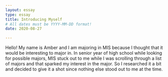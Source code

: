 ```yaml
---
layout: essay
type: essay
title: Introducing Myself
# All dates must be YYYY-MM-DD format!
date: 2020-08-27

---
```


Hello! My name is Amber and I am majoring in MIS because I thought that it would be interesting to major in. In senior year of high school while looking for possible majors, MIS stuck out to me while I was scrolling through a list of majors and that sparked my interest in the major. So I researched it a bit and decided to give it a shot since nothing else stood out to me at the time.

